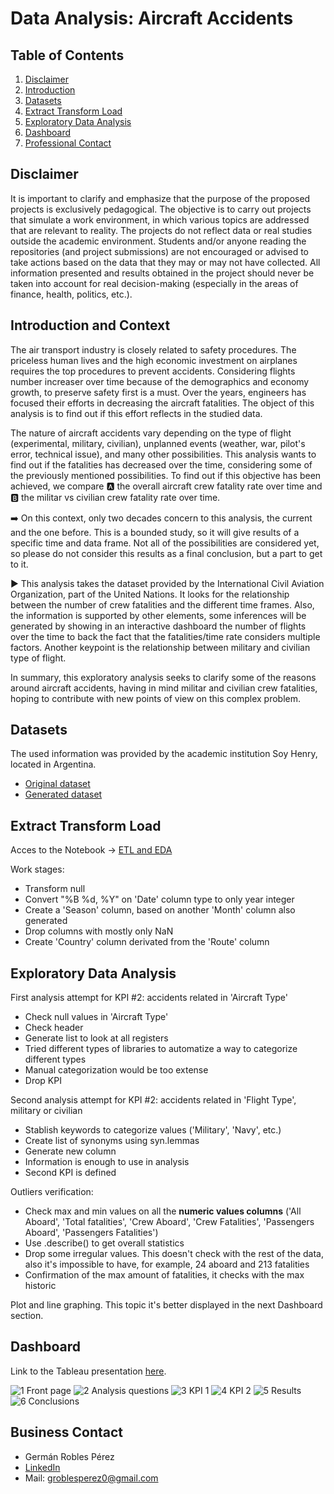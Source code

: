

# Data Analysis: Aircraft Accidents

## Table of Contents
1. [Disclaimer](#disclaimer)
2. [Introduction](#introduction)
3. [Datasets](#datasets)
4. [Extract Transform Load](#etl)
5. [Exploratory Data Analysis](#eda)
6. [Dashboard](#dashboard)
7. [Professional Contact](#contact)


  
## Disclaimer <a name="disclaimer"></a>

It is important to clarify and emphasize that the purpose of the proposed projects is exclusively pedagogical. The objective is to carry out projects that simulate a work environment, in which various topics are addressed that are relevant to reality. The projects do not reflect data or real studies outside the academic environment. Students and/or anyone reading the repositories (and project submissions) are not encouraged or advised to take actions based on the data that they may or may not have collected. All information presented and results obtained in the project should never be taken into account for real decision-making (especially in the areas of finance, health, politics, etc.).


## Introduction and Context <a name="introduction"></a>

The air transport industry is closely related to safety procedures. The priceless human lives and the high economic investment on airplanes requires the top procedures to prevent accidents. Considering flights number increaser over time because of the demographics and economy growth, to preserve safety first is a must. Over the years, engineers has focused their efforts in decreasing the aircraft fatalities. The object of this analysis is to find out if this effort reflects in the studied data. 

The nature of aircraft accidents vary depending on the type of flight (experimental, military, civilian), unplanned events (weather, war, pilot's error, technical issue), and many other possibilities. This analysis wants to find out if the fatalities has decreased over the time, considering some of the previously mentioned possibilities. To find out if this objective has been achieved, we compare :a: the overall aircraft crew fatality rate over time and :b: the militar vs civilian crew fatality rate over time.

:arrow_right: On this context, only two decades concern to this analysis, the current and the one before. This is a bounded study, so it will give results of a specific time and data frame. Not all of the possibilities are considered yet, so please do not consider this results as a final conclusion, but a part to get to it. 

:arrow_forward: This analysis takes the dataset provided by the International Civil Aviation Organization, part of the United Nations. It looks for the relationship between the number of crew fatalities and the different time frames. Also, the information is supported by other elements, some inferences will be generated by showing in an interactive dashboard the number of flights over the time to back the fact that the fatalities/time rate considers multiple factors. Another keypoint is the relationship between military and civilian type of flight. 

In summary, this exploratory analysis seeks to clarify some of the reasons around aircraft accidents, having in mind militar and civilian crew fatalities, hoping to contribute with new points of view on this complex problem.

## Datasets <a name="datasets"></a>

The used information was provided by the academic institution Soy Henry, located in Argentina.
- [Original dataset](https://github.com/GRP-777/Data_Analysis-Aircraft_Accidents/blob/master/AccidentesAviones.csv)
- [Generated dataset](https://github.com/GRP-777/Data_Analysis-Aircraft_Accidents/blob/master/AircraftAccidentsFinalF.csv)


## Extract Transform Load<a name="etl"></a>

Acces to the Notebook → [ETL and EDA](https://github.com/GRP-777/Data_Analysis-Aircraft_Accidents/blob/master/AA_ETL_EDA_Notebook.ipynb)

Work stages:
- Transform null
- Convert "%B %d, %Y" on 'Date' column type to only year integer
- Create a 'Season' column, based on another 'Month' column also generated
- Drop columns with mostly only NaN
- Create 'Country' column derivated from the 'Route' column

## Exploratory Data Analysis <a name="eda"></a>

First analysis attempt for KPI #2: accidents related in 'Aircraft Type'
- Check null values in 'Aircraft Type'
- Check header
- Generate list to look at all registers
- Tried different types of libraries to automatize a way to categorize different types
- Manual categorization would be too extense
- Drop KPI

Second analysis attempt for KPI #2: accidents related in 'Flight Type', military or civilian
- Stablish keywords to categorize values ('Military', 'Navy', etc.)
- Create list of synonyms using syn.lemmas
- Generate new column
- Information is enough to use in analysis
- Second KPI is defined

Outliers verification:
- Check max and min values on all the **numeric values columns** ('All Aboard', 'Total fatalities', 'Crew Aboard', 'Crew Fatalities', 'Passengers Aboard', 'Passengers Fatalities')
- Use .describe() to get overall statistics
- Drop some irregular values. This doesn't check with the rest of the data, also it's impossible to have, for example, 24 aboard and 213 fatalities
- Confirmation of the max amount of fatalities, it checks with the max historic
  
Plot and line graphing. This topic it's better displayed in the next Dashboard section.

## Dashboard <a name="dashboard"></a>

Link to the Tableau presentation [here](https://public.tableau.com/views/DataAnalysis-AircraftAccidentsGRP/CONCLUSIONS?:language=es-ES&:display_count=n&:origin=viz_share_link).

![1 Front page](https://github.com/GRP-777/Data_Analysis-Aircraft_Accidents/assets/132501854/9873d17c-520b-4b43-a744-4ac7598f800c)
![2 Analysis questions](https://github.com/GRP-777/Data_Analysis-Aircraft_Accidents/assets/132501854/1d98f92f-9c63-4954-aaf4-73b64e2fbc6b)
![3 KPI 1](https://github.com/GRP-777/Data_Analysis-Aircraft_Accidents/assets/132501854/0574612d-052b-4ebe-9a22-1bab7e2e15fd)
![4 KPI 2](https://github.com/GRP-777/Data_Analysis-Aircraft_Accidents/assets/132501854/b96f9262-db39-4777-8c87-decfcb0f0f81)
![5 Results](https://github.com/GRP-777/Data_Analysis-Aircraft_Accidents/assets/132501854/8955e2d5-197d-49a6-afc6-1a45d4af472d)
![6 Conclusions](https://github.com/GRP-777/Data_Analysis-Aircraft_Accidents/assets/132501854/71446c44-5f5a-49fe-934d-e2f892f1ce95)



## Business Contact <a name="contact"></a>
- Germán Robles Pérez
- [LinkedIn](https://www.linkedin.com/in/germ%C3%A1n-robles-p%C3%A9rez-4298b71b3/)
- Mail: groblesperez0@gmail.com







